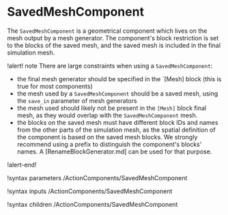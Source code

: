 # SavedMeshComponent

The `SavedMeshComponent` is a geometrical component which lives on the mesh output by a mesh generator.
The component's block restriction is set to the blocks of the saved mesh, and the saved mesh
is included in the final simulation mesh.

!alert! note
There are large constraints when using a `SavedMeshComponent`:

- the final mesh generator should be specified in the `[Mesh] block (this is true for most components)
- the mesh used by a `SavedMeshComponent` should be a saved mesh, using the `save_in` parameter of mesh generators
- the mesh used should likely not be present in the `[Mesh]` block final mesh, as they would overlap with the
`SavedMeshComponent` mesh.
- the blocks on the saved mesh must have different block IDs and names from the other parts of the simulation
  mesh, as the spatial definition of the component is based on the saved mesh blocks.
  We strongly recommend using a prefix to distinguish the component's blocks' names. A [RenameBlockGenerator.md]
  can be used for that purpose.


!alert-end!

!syntax parameters /ActionComponents/SavedMeshComponent

!syntax inputs /ActionComponents/SavedMeshComponent

!syntax children /ActionComponents/SavedMeshComponent
